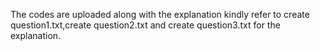 The codes are uploaded along with the explanation kindly refer to create question1.txt,create question2.txt and create question3.txt for the explanation.
